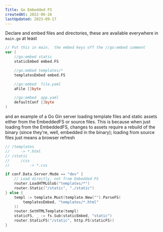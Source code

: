 ```yaml
---
Title: Go Embedded FS
createdAt: 2022-06-26
lastUpdated: 2023-09-17
---
```


Declare and embed files and directories, these are available everywhere  in `main.go` at least

```go
// Put this in main.  the embed keys off the //go:embed comment
var (
    //go:embed static
    staticEmbed embed.FS

    //go:embed templates/*
    templatesEmbed embed.FS

    //go:embed  file.yaml
    aFile []byte

    //go:embed  app.yaml
    defaultConf []byte
)
```

and an example of a Go Gin server loading template files and static assets either from the EmbeddedFS or source files.  This is because when just loading from the EmbeddedFS, changes to assets require a rebuild of the binary (since they're, well, embedded in the binary); loading from source files just means a browser refresh

```go
// /templates
//     -> *.html
// /static
//     /css
//         -> *.css

if conf.Data.Server.Mode == "dev" {
    // Load directly, not from Embedded FS
    router.LoadHTMLGlob("templates/*")   
    router.Static("/static", "./static")
} else {
    templ := template.Must(template.New("").ParseFS(
        templatesEmbed, "templates/*.html"
    ))
    router.SetHTMLTemplate(templ)
    staticFS, _ := fs.Sub(staticEmbed, "static")
    router.StaticFS("/static", http.FS(staticFS))
}